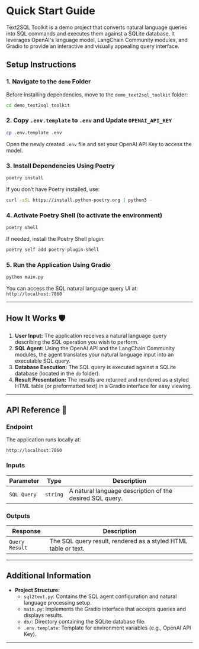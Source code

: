 # Quick Start Guide
Text2SQL Toolkit is a demo project that converts natural language queries into SQL commands and executes them against a SQLite database. It leverages OpenAI's language model, LangChain Community modules, and Gradio to provide an interactive and visually appealing query interface.

## Setup Instructions

### 1. Navigate to the `demo` Folder

Before installing dependencies, move to the `demo_text2sql_toolkit` folder:

```sh
cd demo_text2sql_toolkit
```

### 2. Copy `.env.template` to `.env` and Update `OPENAI_API_KEY`

```sh
cp .env.template .env
```

Open the newly created `.env` file and set your OpenAI API Key to access the model.

### 3. Install Dependencies Using Poetry

```sh
poetry install
```

If you don’t have Poetry installed, use:

```sh
curl -sSL https://install.python-poetry.org | python3 -
```

### 4. Activate Poetry Shell (to activate the environment)

```sh
poetry shell
```

If needed, install the Poetry Shell plugin:

```sh
poetry self add poetry-plugin-shell
```

### 5. Run the Application Using Gradio

```sh
python main.py
```

You can access the SQL natural language query UI at: `http://localhost:7860`

---

## How It Works 🛡️

1. **User Input:** The application receives a natural language query describing the SQL operation you wish to perform.
2. **SQL Agent:** Using the OpenAI API and the LangChain Community modules, the agent translates your natural language input into an executable SQL query.
3. **Database Execution:** The SQL query is executed against a SQLite database (located in the `db` folder).
4. **Result Presentation:** The results are returned and rendered as a styled HTML table (or preformatted text) in a Gradio interface for easy viewing.

---

## API Reference 📝

### Endpoint

The application runs locally at:

```
http://localhost:7860
```

### Inputs

| Parameter   | Type     | Description                                            |
| ----------- | -------- | ------------------------------------------------------ |
| `SQL Query` | `string` | A natural language description of the desired SQL query. |

### Outputs

| Response       | Description                                                     |
| -------------- | --------------------------------------------------------------- |
| `Query Result` | The SQL query result, rendered as a styled HTML table or text.  |

---

## Additional Information

- **Project Structure:**  
  - `sql2text.py`: Contains the SQL agent configuration and natural language processing setup.
  - `main.py`: Implements the Gradio interface that accepts queries and displays results.
  - `db/`: Directory containing the SQLite database file.
  - `.env.template`: Template for environment variables (e.g., OpenAI API Key).

---
  
